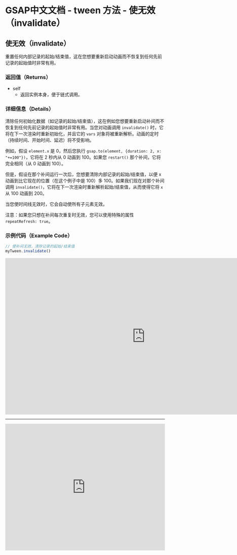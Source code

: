 # GSAP中文文档 - tween 方法 - 使无效（invalidate）

## 使无效（invalidate）

重置任何内部记录的起始/结束值，这在您想要重新启动动画而不恢复到任何先前记录的起始值时非常有用。

### 返回值（Returns）

- self
  - 返回实例本身，便于链式调用。

### 详细信息（Details）

清除任何初始化数据（如记录的起始/结束值），这在例如您想要重新启动补间而不恢复到任何先前记录的起始值时非常有用。当您对动画调用 `invalidate()` 时，它将在下一次渲染时重新初始化，并且它的 `vars` 对象将被重新解析。动画的定时（持续时间、开始时间、延迟）将不受影响。

例如，假设 `element.x` 是 0，然后您执行 `gsap.to(element, {duration: 2, x: "+=100"})`，它将在 2 秒内从 0 动画到 100。如果您 `restart()` 那个补间，它将完全相同（从 0 动画到 100）。

但是，假设在那个补间运行一次后，您想要清除内部记录的起始/结束值，以便 x 动画到比它现在的位置（在这个例子中是 100）多 100。如果我们现在对那个补间调用 `invalidate()`，它将在下一次渲染时重新解析起始/结束值，从而使得它将 `x` 从 100 动画到 200。

当您使时间线无效时，它会自动使所有子元素无效。

注意：如果您只想在补间每次重复时无效，您可以使用特殊的属性 `repeatRefresh: true`。

### 示例代码（Example Code）

```javascript
// 使补间无效，清除记录的起始/结束值
myTween.invalidate()
```

<iframe width="882" height="494" src="https://www.youtube.com/embed/p1MAs-P_APk" title="TweenLite.invalidate()" frameborder="0" allow="accelerometer; autoplay; clipboard-write; encrypted-media; gyroscope; picture-in-picture; web-share" referrerpolicy="strict-origin-when-cross-origin" allowfullscreen></iframe>

---

<iframe src="https://codepen.io/GreenSock/pen/ZEzajvN" width="100%" height="400" scrolling="no" frameborder="no" allowtransparency="true" allowfullscreen="true"></iframe>
